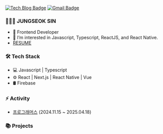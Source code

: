 
[![Tech Blog Badge](http://img.shields.io/badge/-Tech%20blog-black?style=flat-square&logo=github&link=https://ykss.netlify.app/)](https://dony0720.github.io/) 
[![Gmail Badge](https://img.shields.io/badge/-Gmail-d14836?style=flat-square&logo=Gmail&logoColor=white&link=mailto:yukyeongsang@gmail.com)](mailto:wndtjr720@gmail.com)

### 👨🏻‍💻   JUNGSEOK SIN

- 👨 Frontend Developer
- 🌱 I’m interested in Javascript, Typescript, ReactJS, and React Native.
- [ RESUME ](https://www.notion.so/Jungseok-Sin-1d4518b7389b803c960ac7c0336d8520)


### 🛠  Tech Stack

- 💻  Javascript | Typescript 
- ⚙️  React | Next.js | React Native | Vue  
- 🛢  Firebase 

### ⚡ Activity

- [프로그래머스](https://programmers.co.kr/) (2024.11.15 ~ 2025.04.18)

### 📚 Projects


 
<!--
**dony0720/dony0720** is a ✨ _special_ ✨ repository because its `README.md` (this file) appears on your GitHub profile.

Here are some ideas to get you started:

- 🔭 I’m currently working on ...
- 🌱 I’m currently learning ...
- 👯 I’m looking to collaborate on ...
- 🤔 I’m looking for help with ...
- 💬 Ask me about ...
- 📫 How to reach me: ...
- 😄 Pronouns: ...
- ⚡ Fun fact: ...
-->
